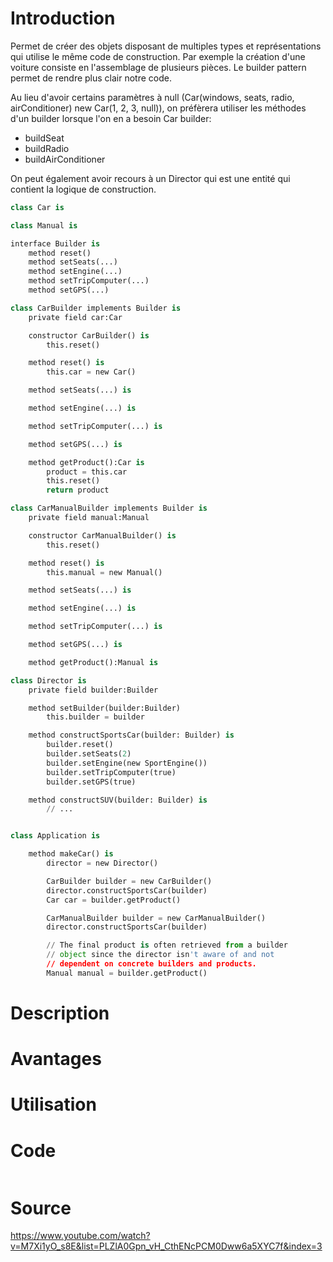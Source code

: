 # Introduction
Permet de créer des objets disposant de multiples types et représentations qui utilise le même code de construction. 
Par exemple la création d'une voiture consiste en l'assemblage de plusieurs pièces. 
Le builder pattern permet de rendre plus clair notre code.

Au lieu d'avoir certains paramètres à null (Car(windows, seats, radio, airConditioner) new Car(1, 2, 3, null)), on préfèrera utiliser les méthodes d'un builder lorsque l'on en a besoin
Car builder:
 - buildSeat
 - buildRadio
 - buildAirConditioner

On peut également avoir recours à un Director qui est une entité qui contient la logique de construction.
```python
class Car is

class Manual is

interface Builder is
    method reset()
    method setSeats(...)
    method setEngine(...)
    method setTripComputer(...)
    method setGPS(...)

class CarBuilder implements Builder is
    private field car:Car

    constructor CarBuilder() is
        this.reset()

    method reset() is
        this.car = new Car()

    method setSeats(...) is

    method setEngine(...) is

    method setTripComputer(...) is

    method setGPS(...) is

    method getProduct():Car is
        product = this.car
        this.reset()
        return product

class CarManualBuilder implements Builder is
    private field manual:Manual

    constructor CarManualBuilder() is
        this.reset()

    method reset() is
        this.manual = new Manual()

    method setSeats(...) is

    method setEngine(...) is

    method setTripComputer(...) is

    method setGPS(...) is

    method getProduct():Manual is

class Director is
    private field builder:Builder

    method setBuilder(builder:Builder)
        this.builder = builder

    method constructSportsCar(builder: Builder) is
        builder.reset()
        builder.setSeats(2)
        builder.setEngine(new SportEngine())
        builder.setTripComputer(true)
        builder.setGPS(true)

    method constructSUV(builder: Builder) is
        // ...


class Application is

    method makeCar() is
        director = new Director()

        CarBuilder builder = new CarBuilder()
        director.constructSportsCar(builder)
        Car car = builder.getProduct()

        CarManualBuilder builder = new CarManualBuilder()
        director.constructSportsCar(builder)

        // The final product is often retrieved from a builder
        // object since the director isn't aware of and not
        // dependent on concrete builders and products.
        Manual manual = builder.getProduct()
```
# Description

# Avantages

# Utilisation

# Code
```TS

```
# Source
https://www.youtube.com/watch?v=M7Xi1yO_s8E&list=PLZlA0Gpn_vH_CthENcPCM0Dww6a5XYC7f&index=3
